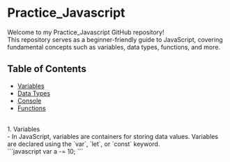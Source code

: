 # Practice_Javascript

Welcome to my Practice_Javascript GitHub repository! <br>
This repository serves as a beginner-friendly guide to JavaScript, covering fundamental concepts such as variables, data types, functions, and more.

## Table of Contents

- [Variables](#Variables)
- [Data Types](#data-types)
- [Console](#console)
- [Functions](#functions)

<br>
1. Variables<br>
- In JavaScript, variables are containers for storing data values. Variables are declared using the `var`, `let`, or `const` keyword.<br>
```javascript
var a -= 10;
```

